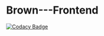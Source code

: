 # Brown---Frontend

[![Codacy Badge](https://api.codacy.com/project/badge/Grade/240cb4f55de84f30b0f3e622bee6bf2e)](https://app.codacy.com/gh/BuildForSDGCohort2/Brown---Frontend?utm_source=github.com&utm_medium=referral&utm_content=BuildForSDGCohort2/Brown---Frontend&utm_campaign=Badge_Grade_Settings)